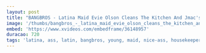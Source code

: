 ```yaml
---
layout: post
title: "BANGBROS - Latina Maid Evie Olson Cleans The Kitchen And Jmac's Big Cock"
image: '/thumbs/bangbros_-_latina_maid_evie_olson_cleans_the_kitchen_and_jmac_s_big_cock.jpg'
embed: 'https://www.xvideos.com/embedframe/36148957'
duracao: 720
tags: 'latina, ass, latin, bangbros, young, maid, nice-ass, housekeeper, jmac, j-mac, mdm, bang-bros, house-keeper, mydirtymaid, my-dirty-maid, evie-olson, bbc15562'
---
```

